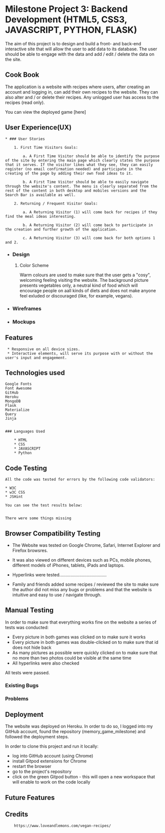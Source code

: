 # Milestone Project 3: Backend Development (HTML5, CSS3, JAVASCRIPT, PYTHON, FLASK)

The aim of this project is to design and build a front- and back-end interactive site that will allow the user to add data to its database. The user should be able to engage with the data and add / edit / delete the data on the site.

## Cook Book
The application is a website with recipes where users, after creating an account and logging in, can add their own recipes to the website. They can also alter and / or delete their recipes. Any unlogged user has access to the recipes (read only).

You can view the deployed game [here]


## User Experience(UX)

    * ### User Stories

        1. First Time Visitors Goals:
        
            a. A First Time Visitor should be able to identify the purpose of the site by entering the main page which clearly states the purpose that it serves. If the visitor likes what they see, they can easily register (no email confirmation needed) and participate in the creating of the page by adding their own food ideas to it.

            b. A First Time Visitor should be able to easily navigate through the website's content. The menu is clearly separated from the rest of the content in both desktop and mobiles versions and the Search Bar is available as well.

        2. Returning / Frequent Visitor Goals: 

            a. A Returning Visitor (1) will come back for recipes if they find the meal ideas interesting.

            b. A Returning Visitor (2) will come back to participate in the creation and further growth of the application.

            c. A Returning Visitor (3) will come back for both options 1 and 2. 


* ### Design

    1. Color Scheme

        Warm colours are used to make sure that the user gets a "cosy", welcoming feeling visiting the website.
        The background picture presents vegetables only, a neutral kind of food which will encourage people on aall kinds of diets and does not make anyone feel exluded or discouraged (like, for example, vegans).


* ### Wireframes

* ### Mockups

## Features

     * Responsive on all device sizes.
     * Interactive elements, will serve its purpose with or without the user's input and engagement.


## Technologies used

    Google Fonts
    Font Awesome
    GitHub
    Heroku
    MongoDB
    Flask
    Materialize
    Query 
    Jinja


    ### Languages Used

        * HTML
        * CSS
        * JAVASCRIPT
        * Python

## Code Testing

    All the code was tested for errors by the following code validators:

    * W3C
    * w3C CSS
    * JSHint

    You can see the test results below:


    There were some things missing 



## Browser Compatibility Testing
  
   * The Website was tested on Google Chrome, Safari, Internet Explorer and Firefox browsres.

   * It was also viewed on different devices such as PCs, mobile phones, different models of iPhones, tablets, iPads and laptops.

   * Hyperlinks were tested......................................

   * Family and friends added some recipes / reviewed the site to make sure the author did not miss any bugs or problems and that 
     the website is intuitive and easy to use / navigate through.



## Manual Testing

  In order to make sure that everything works fine on the website a series of tests was conducted:

   * Every picture in both games was clicked on to make sure it works
   * Every picture in both games was double-clicked on to make sure that id does not hide back
   * As many pictures as possible were quickly clicked on to make sure that no more than two photos could be visible at the same time
   * All hyperlinks were also checked

   All tests were passed.

### Existing Bugs

  

### Problems


## Deployment

  The website was deployed on Heroku. In order to do so, I logged into my GitHub account, found the repository (memory_game_milestone) and followed the deployment steps.

  In order to clone this project and run it locally: 
   * log into GitHub account (using Chrome) 
   * install Gitpod extensions for Chrome 
   * restart the browser
   * go to the project's repository
   * click on the green Gitpod button - this will open a new workspace that will enable to work on the code locally


## Future Features

  


## Credits


        https://www.loveandlemons.com/vegan-recipes/






















    


